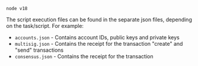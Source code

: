 `node v18`

The script execution files can be found in the separate json files, depending on the task/script. For example:
- `accounts.json` - Contains account IDs, public keys and private keys
- `multisig.json` - Contains the receipt for the transaction "create" and "send" transactions
- `consensus.json` - Contains the receipt for the transaction